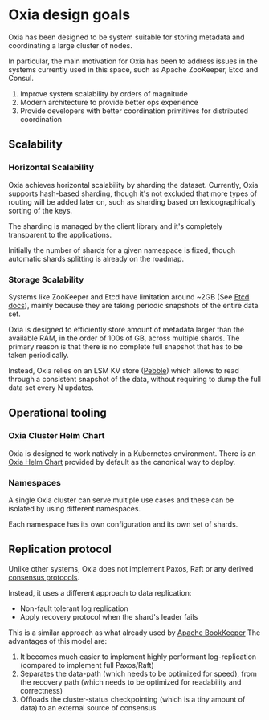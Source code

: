 
# Oxia design goals

Oxia has been designed to be system suitable for storing metadata and coordinating a large cluster of nodes.

In particular, the main motivation for Oxia has been to address issues in the systems currently used in this space, 
such as Apache ZooKeeper, Etcd and Consul.

 1. Improve system scalability by orders of magnitude
 2. Modern architecture to provide better ops experience
 3. Provide developers with better coordination primitives for distributed coordination

## Scalability

### Horizontal Scalability

Oxia achieves horizontal scalability by sharding the dataset.  Currently, Oxia supports hash-based sharding, though it's
not excluded that more types of routing will be added later on, such as sharding based on lexicographically sorting of
the keys.

The sharding is managed by the client library and it's completely transparent to the applications.

Initially the number of shards for a given namespace is fixed, though automatic shards splitting is already on the
roadmap.

### Storage Scalability

Systems like ZooKeeper and Etcd have limitation around ~2GB (See
[Etcd docs](https://etcd.io/docs/v3.5/dev-guide/limit/#storage-size-limit)), mainly because they are taking periodic snapshots of the entire data set.

Oxia is designed to efficiently store amount of metadata larger than the available RAM, in the order of 100s of GB, 
across multiple shards. The primary reason is that there is no complete full snapshot that has to be taken periodically.

Instead, Oxia relies on an LSM KV store ([Pebble](https://github.com/cockroachdb/pebble)) which allows to read through
a consistent snapshot of the data, without requiring to dump the full data set every N updates.

## Operational tooling

### Oxia Cluster Helm Chart

Oxia is designed to work natively in a Kubernetes environment. There is an [Oxia Helm Chart](ks8-deploy.md) provided
by default as the canonical way to deploy.

### Namespaces

A single Oxia cluster can serve multiple use cases and these can be isolated by using different namespaces. 

Each namespace has its own configuration and its own set of shards.

## Replication protocol

Unlike other systems, Oxia does not implement Paxos, Raft or any derived [consensus protocols](https://en.wikipedia.org/wiki/Consensus_(computer_science)).

Instead, it uses a different approach to data replication: 

 * Non-fault tolerant log replication
 * Apply recovery protocol when the shard's leader fails

This is a similar approach as what already used by [Apache BookKeeper](https://bookkeeper.apache.org/docs/development/protocol)
The advantages of this model are:

 1. It becomes much easier to implement highly performant log-replication (compared to implement full Paxos/Raft)
 2. Separates the data-path (which needs to be optimized for speed), from the recovery path (which needs to be
    optimized for readability and correctness)
 3. Offloads the cluster-status checkpointing (which is a tiny amount of data) to an external source of consensus 

